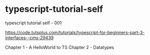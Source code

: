 # typescript-tutorial-self
typescript tutorial self - 001


https://code.tutsplus.com/tutorials/typescript-for-beginners-part-3-interfaces--cms-29439


Chapter 1 - A HelloWorld to TS
Chapter 2 - Datatypes
